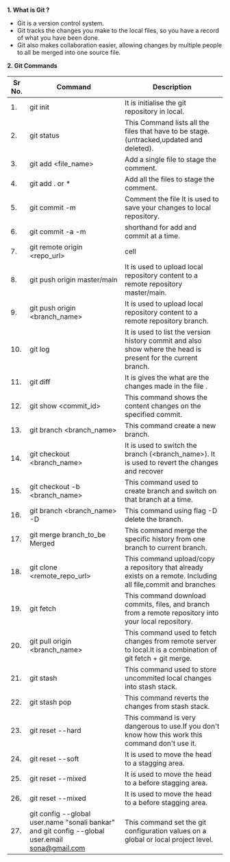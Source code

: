 **1. What is Git ?**
- Git is a version control system.
- Git tracks the changes you make to the local files, so you have a record of what you have been done.
- Git also makes collaboration easier, allowing changes by multiple people to all be merged into one source file. 












**2. Git Commands**


|Sr No.| Command |Description|
|----| ------ | ------ |
|1.  | git init | It is initialise the git repository in local. |
|2.  | git status | This Command lists all the files that have to be stage.(untracked,updated and deleted). |
|3.  | git add <file_name> | Add a single file to stage the comment. |
|4.  | git add . or * | Add all the files to stage the comment. |
|5.  | git commit -m |Comment the file It is used to save your changes to local repository. |
|6.  | git commit -a -m  | shorthand for add and commit at a time. |
|7.  | git remote origin <repo_url> | cell |
|8.  | git push origin master/main | It is used to upload local repository content to a remote repository master/main.|
|9.  | git push origin <branch_name> | It is used to upload local repository content to a remote repository branch.|
|10.  | git log  | It is used to list the version history commit and also show where the head is present for the current branch. |
|11.  | git diff  | It is gives the what are the changes made in the file .|
|12.  |git show <commit_id> | This command shows the content changes on the specified commit. |
|13.  | git branch <branch_name>  | This command create a new branch.|
|14.  | git checkout <branch_name> |It is used  to switch the branch (<branch_name>). It is used to revert the changes and recover|
|15.  | git checkout -b <branch_name> | This command used to create branch and switch on that branch at a time.|
|16.   |git branch <branch_name> -D |This command using flag -D delete the branch.|
|17.  | git merge branch_to_be Merged   |This command merge the specific history from one branch to current branch.|
|18.  | git clone <remote_repo_url>  |This command upload/copy a repository that already exists on a remote. Including all file,commit and branches |
|19.   |git fetch|This command download commits, files, and branch from a remote repository into your local repository.|
|20.  | git pull origin <branch_name> |This command used to fetch changes from remote server to local.It is a combination of git fetch + git merge.|
|21.  | git stash  |This command used to store uncommited local changes into stash stack. |
|22.  |git stash pop|This command reverts the changes from stash stack.|
|23.  |git reset --hard|This command is very dangerous to use.If you don't know how this work this command don't use it.|
|24.  |git reset --soft|It is used to move the head to a stagging area.|
|25.  |git reset --mixed|It is used to move the head to a before stagging area.|
|26.  |git reset --mixed|It is used to move the head to a before stagging area.|
|27.|git config --global user.name "sonali bankar" and git config --global user.email sona@gmail.com|This command set the git configuration values on a global or local project level.|
